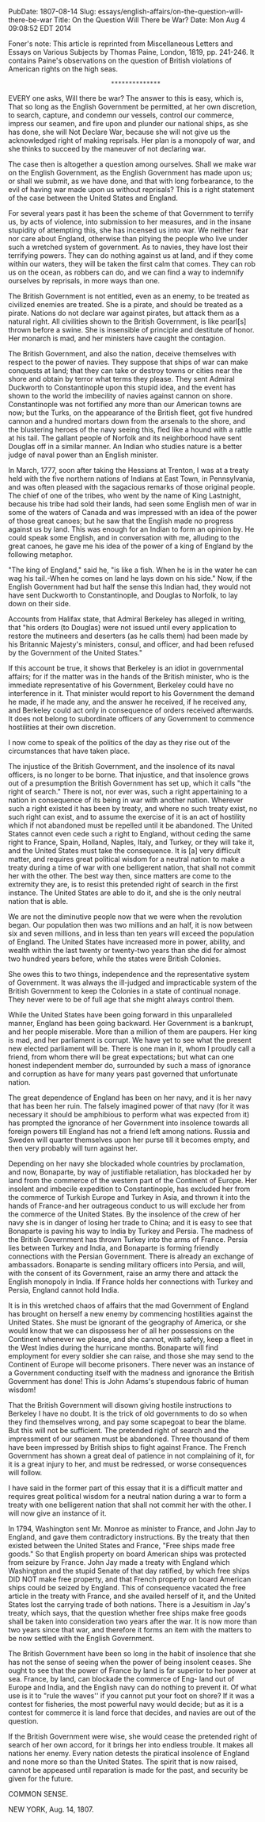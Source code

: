 PubDate: 1807-08-14
Slug: essays/english-affairs/on-the-question-will-there-be-war
Title: On the Question Will There be War?
Date: Mon Aug  4 09:08:52 EDT 2014

   Foner's note:  This article is reprinted from Miscellaneous Letters and
   Essays on Various Subjects by Thomas Paine, London, 1819, pp. 241-246. It
   contains Paine's observations on the question of British violations of
   American rights on the high seas.

                                 **************

   EVERY one asks, Will there be war? The answer to this is easy, which is,
   That so long as the English Government be permitted, at her own
   discretion, to search, capture, and condemn our vessels, control our
   commerce, impress our seamen, and fire upon and plunder our national
   ships, as she has done, she will Not Declare War, because she will not
   give us the acknowledged right of making reprisals. Her plan is a monopoly
   of war, and she thinks to succeed by the maneuver of not declaring war. 

   The case then is altogether a question among ourselves. Shall we make war
   on the English Government, as the English Government has made upon us; or
   shall we submit, as we have done, and that with long forbearance, to the
   evil of having war made upon us without reprisals? This is a right
   statement of the case between the United States and England.

   For several years past it has been the scheme of that Government to
   terrify us, by acts of violence, into submission to her measures, and in
   the insane stupidity of attempting this, she has incensed us into war. We
   neither fear nor care about England, otherwise than pitying the people who
   live under such a wretched system of government. As to navies, they have
   lost their terrifying powers. They can do nothing against us at land, and
   if they come within our waters, they will be taken the first calm that
   comes. They can rob us on the ocean, as robbers can do, and we can find a
   way to indemnify ourselves by reprisals, in more ways than one.

   The British Government is not entitled, even as an enemy, to be treated as
   civilized enemies are treated. She is a pirate, and should be treated as a
   pirate. Nations do not declare war against pirates, but attack them as a
   natural right. All civilities shown to the British Government, is like
   pearl[s] thrown before a swine. She is insensible of principle and
   destitute of honor. Her monarch is mad, and her ministers have caught the
   contagion.

   The British Government, and also the nation, deceive themselves with
   respect to the power of navies. They suppose that ships of war can make
   conquests at land; that they can take or destroy towns or cities near the
   shore and obtain by terror what terms they please. They sent Admiral
   Duckworth to Constantinople upon this stupid idea, and the event has shown
   to the world the imbecility of navies against cannon on shore.
   Constantinople was not fortified any more than our American towns are now;
   but the Turks, on the appearance of the British fleet, got five hundred
   cannon and a hundred mortars down from the arsenals to the shore, and the
   blustering heroes of the navy seeing this, fled like a hound with a rattle
   at his tail. The gallant people of Norfolk and its neighborhood have sent
   Douglas off in a similar manner. An Indian who studies nature is a better
   judge of naval power than an English minister.

   In March, 1777, soon after taking the Hessians at Trenton, I was at a
   treaty held with the five northern nations of Indians at East Town, in
   Pennsylvania, and was often pleased with the sagacious remarks of those
   original people. The chief of one of the tribes, who went by the name of
   King Lastnight, because his tribe had sold their lands, had seen some
   English men of war in some of the waters of Canada and was impressed with
   an idea of the power of those great canoes; but he saw that the English
   made no progress against us by land. This was enough for an Indian to form
   an opinion by. He could speak some English, and in conversation with me,
   alluding to the great canoes, he gave me his idea of the power of a king
   of England by the following metaphor.

   "The king of England," said he, "is like a fish. When he is in the water
   he can wag his tail.-When he comes on land he lays down on his side." Now,
   if the English Government had but half the sense this Indian had, they
   would not have sent Duckworth to Constantinople, and Douglas to Norfolk,
   to lay down on their side.

   Accounts from Halifax state, that Admiral Berkeley has alleged in writing,
   that "his orders (to Douglas) were not issued until every application to
   restore the mutineers and deserters (as he calls them) had been made by
   his Britannic Majesty's ministers, consul, and officer, and had been
   refused by the Government of the United States."

   If this account be true, it shows that Berkeley is an idiot in
   governmental affairs; for if the matter was in the hands of the British
   minister, who is the immediate representative of his Government, Berkeley
   could have no interference in it. That minister would report to his
   Government the demand he made, if he made any, and the answer he received,
   if he received any, and Berkeley could act only in consequence of orders
   received afterwards. It does not belong to subordinate officers of any
   Government to commence hostilities at their own discretion.

   I now come to speak of the politics of the day as they rise out of the
   circumstances that have taken place.

   The injustice of the British Government, and the insolence of its naval
   officers, is no longer to be borne. That injustice, and that insolence
   grows out of a presumption the British Government has set up, which it
   calls "the right of search." There is not, nor ever was, such a right
   appertaining to a nation in consequence of its being in war with another
   nation. Wherever such a right existed it has been by treaty, and where no
   such treaty exist, no such right can exist, and to assume the exercise of
   it is an act of hostility which if not abandoned must be repelled until it
   be abandoned. The United States cannot even cede such a right to England,
   without ceding the same right to France, Spain, Holland, Naples, Italy,
   and Turkey, or they will take it, and the United States must take the
   consequence. It is [a] very difficult matter, and requires great political
   wisdom for a neutral nation to make a treaty during a time of war with one
   belligerent nation, that shall not commit her with the other. The best way
   then, since matters are come to the extremity they are, is to resist this
   pretended right of search in the first instance. The United States are
   able to do it, and she is the only neutral nation that is able.

   We are not the diminutive people now that we were when the revolution
   began. Our population then was two millions and an half, it is now between
   six and seven millions, and in less than ten years will exceed the
   population of England. The United States have increased more in power,
   ability, and wealth within the last twenty or twenty-two years than she
   did for almost two hundred years before, while the states were British
   Colonies.

   She owes this to two things, independence and the representative system of
   Government. It was always the ill-judged and impracticable system of the
   British Government to keep the Colonies in a state of continual nonage.
   They never were to be of full age that she might always control them.

   While the United States have been going forward in this unparalleled
   manner, England has been going backward. Her Government is a bankrupt, and
   her people miserable. More than a million of them are paupers. Her king is
   mad, and her parliament is corrupt. We have yet to see what the present
   new elected parliament will be. There is one man in it, whom I proudly
   call a friend, from whom there will be great expectations; but what can
   one honest independent member do, surrounded by such a mass of ignorance
   and corruption as have for many years past governed that unfortunate
   nation.

   The great dependence of England has been on her navy, and it is her navy
   that has been her ruin. The falsely imagined power of that navy (for it
   was necessary it should be amphibious to perform what was expected from
   it) has prompted the ignorance of her Government into insolence towards
   all foreign powers till England has not a friend left among nations.
   Russia and Sweden will quarter themselves upon her purse till it becomes
   empty, and then very probably will turn against her.

   Depending on her navy she blockaded whole countries by proclamation, and
   now, Bonaparte, by way of justifiable retaliation, has blockaded her by
   land from the commerce of the western part of the Continent of Europe. Her
   insolent and imbecile expedition to Constantinople, has excluded her from
   the commerce of Turkish Europe and Turkey in Asia, and thrown it into the
   hands of France-and her outrageous conduct to us will exclude her from the
   commerce of the United States. By the insolence of the crew of her navy
   she is in danger of losing her trade to China; and it is easy to see that
   Bonaparte is paving his way to India by Turkey and Persia. The madness of
   the British Government has thrown Turkey into the arms of France. Persia
   lies between Turkey and India, and Bonaparte is forming friendly
   connections with the Persian Government. There is already an exchange of
   ambassadors. Bonaparte is sending military officers into Persia, and will,
   with the consent of its Government, raise an army there and attack the
   English monopoly in India. If France holds her connections with Turkey and
   Persia, England cannot hold India.

   It is in this wretched chaos of affairs that the mad Government of England
   has brought on herself a new enemy by commencing hostilities against the
   United States. She must be ignorant of the geography of America, or she
   would know that we can dispossess her of all her possessions on the
   Continent whenever we please, and she cannot, with safety, keep a fleet in
   the West Indies during the hurricane months. Bonaparte will find
   employment for every soldier she can raise, and those she may send to the
   Continent of Europe will become prisoners. There never was an instance of
   a Government conducting itself with the madness and ignorance the British
   Government has done! This is John Adams's stupendous fabric of human
   wisdom!

   That the British Government will disown giving hostile instructions to
   Berkeley I have no doubt. It is the trick of old governments to do so when
   they find themselves wrong, and pay some scapegoat to bear the blame. But
   this will not be sufficient. The pretended right of search and the
   impressment of our seamen must be abandoned. Three thousand of them have
   been impressed by British ships to fight against France. The French
   Government has shown a great deal of patience in not complaining of it,
   for it is a great injury to her, and must be redressed, or worse
   consequences will follow.

   I have said in the former part of this essay that it is a difficult matter
   and requires great political wisdom for a neutral nation during a war to
   form a treaty with one belligerent nation that shall not commit her with
   the other. I will now give an instance of it.

   In 1794, Washington sent Mr. Monroe as minister to France, and John Jay to
   England, and gave them contradictory instructions. By the treaty that then
   existed between the United States and France, "Free ships made free
   goods." So that English property on board American ships was protected
   from seizure by France. John Jay made a treaty with England which
   Washington and the stupid Senate of that day ratified, by which free ships
   DID NOT make free property, and that French property on board American
   ships could be seized by England. This of consequence vacated the free
   article in the treaty with France, and she availed herself of it, and the
   United States lost the carrying trade of both nations. There is a
   Jesuitism in Jay's treaty, which says, that the question whether free
   ships make free goods shall be taken into consideration two years after
   the war. It is now more than two years since that war, and therefore it
   forms an item with the matters to be now settled with the English
   Government.

   The British Government have been so long in the habit of insolence that
   she has not the sense of seeing when the power of being insolent ceases.
   She ought to see that the power of France by land is far superior to her
   power at sea. France, by land, can blockade the commerce of Eng- land out
   of Europe and India, and the English navy can do nothing to prevent it. Of
   what use is it to "rule the waves'' if you cannot put your foot on shore?
   If it was a contest for fisheries, the most powerful navy would decide;
   but as it is a contest for commerce it is land force that decides, and
   navies are out of the question.

   If the British Government were wise, she would cease the pretended right
   of search of her own accord, for it brings her into endless trouble. It
   makes all nations her enemy. Every nation detests the piratical insolence
   of England and none more so than the United States. The spirit that is now
   raised, cannot be appeased until reparation is made for the past, and
   security be given for the future.

   COMMON SENSE.

   NEW YORK, Aug. 14, 1807.

    
